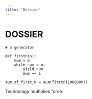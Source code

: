```yaml
---
title: "Dossier"
---
```


# DOSSIER

```
# a generator

def firstn(n):
    num = 0
    while num < n:
        yield num
        num += 1

sum_of_first_n = sum(firstn(1000000))
```

Technology multiplies force.